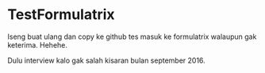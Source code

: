 # TestFormulatrix
 Iseng buat ulang dan copy ke github tes masuk ke formulatrix walaupun gak keterima. Hehehe.

Dulu interview kalo gak salah kisaran bulan september 2016.
